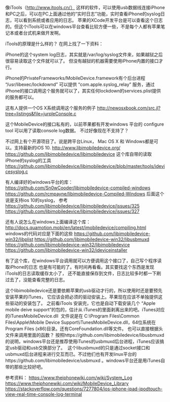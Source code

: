 



像iTools（http://www.itools.cn/） 这样的软件，可以使用usb数据线连接iPhone和PC之后，可以在PC上面通过他的“实时日志”功能，实时查看iPhone的syslog日志，可以看到系统或者应用的日志。
苹果的XCode开发平台是可以查看这个日志的。但这个iTools可以在windows平台查看比较方便一些，不是每个人都有苹果笔记本或者台式机来做开发啊。

iTools的原理是什么样的？ 在网上找了一下资料：

iPhone的这个system log日志，其实就是/var/log/syslog文件来，如果越狱之后很容易读取这个文件就可以了。
但没有越狱的机器需要使用iPhone内置的接口才行。

iPhone的PrivateFrameworks/MobileDevice.framework有个后台进程 “/usr/libexec/lockdownd” 可以提供
“com.apple.syslog_relay” 服务，通过iPhone的接口调用这个服务就可以了，其实任何lockdown的services.plist提供的服务都可以。


这有人提供一个OS X系统调用这个服务的例子
http://newosxbook.com/src.jl?tree=listings&file=jurpleConsole.c


这个MobileDevice的接口私有的，以前苹果都有开发windows 平台的 configure tool 可以用了读取console log数据。
不过好像现在不支持了？

不过网上有个开源项目了。说是跨平台Linux， Mac OS X 和 Windows都是可以。支持最新的iOS 10.
http://www.libimobiledevice.org/
https://github.com/libimobiledevice/libimobiledevice
这个库自带的读取iPhone的syslog的工具
https://github.com/libimobiledevice/libimobiledevice/blob/master/tools/idevicesyslog.c

有人编译好的windows平台的库：
https://github.com/Sn0wCooder/libimobiledevice-compiled-windows
https://github.com/rcmpayne/libimobiledevice-Compiled-Windows
后面这个说是支持ios 10的syslog， 参考
https://github.com/libimobiledevice/libimobiledevice/issues/325
https://github.com/libimobiledevice/libimobiledevice/issues/327

还有人说怎么在windows上面编译这个库：
http://docs.quamotion.mobi/en/latest/imobiledevice/compiling.html
windows的代码对应是下面的这些
https://github.com/libimobiledevice-win32/libplist
https://github.com/libimobiledevice-win32/libusbmuxd
https://github.com/libimobiledevice-win32/libimobiledevice
https://github.com/libimobiledevice-win32/ideviceinstaller


有了这个库，在windows平台调用就可以方便调用这个接口了，自己写个程序读取iPhone的日志
也是有可能的了。有时间再看看。其实要找这个东西是发现iTools的日志读取缓存太小了，
还不能直接保存到文件，日志比较多时都一下刷过去了，没能查看完整的日志。

这个libimobiledevice还是要依赖苹果的usb驱动才行的，所以使用时还是要预先安装苹果的iTunes，
它应该会把必须的驱动安装上。苹果现在应该不单独提供这些驱动的安装包了。
之前看iTools 安装完，它也是自动下载安装几个 “Apple mobile deive support”的包的，估计从
iTunes的里面剥离出来的吧。iTunes对应的iTunesMobileDevice.dll  文件说是在 C:\Program Files\Common Files\Apple\Mobile Device Support\iTunesMobileDevice.dll，64位系统在Program Files (x86)目录。还有CoreFoundation.dll等文件。
也可以直接根据头文件来调用里面的函数？
按照https://github.com/libimobiledevice/libusbmuxd 的说明，windows平台还是推荐使用iTunes的usbmuxd后台进程，iTunes应该搞定usb驱动和usb交换部分了。  这个libusbmuxd的只是通过socket接口和usbmuxd后台进程来进行交互而已。不过他们也有开发linux平台的https://github.com/libimobiledevice/usbmuxd
。windows平台还是用iTunes自带的那些比较好吧。


参考资料：
https://www.theiphonewiki.com/wiki/System_Log
https://www.theiphonewiki.com/wiki/MobileDevice_Library
https://stackoverflow.com/questions/7277804/ios-iphone-ipad-ipodtouch-view-real-time-console-log-terminal



